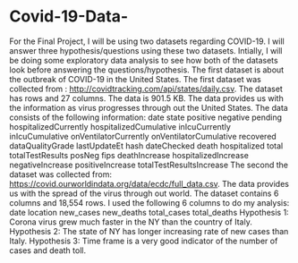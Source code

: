 # Covid-19-Data-
For the Final Project, I will be using two datasets regarding COVID-19. I will answer three hypothesis/questions using these two datasets. Intially, I will be doing some exploratory data analysis to see how both of the datasets look before answering the questions/hypothesis. The first dataset is about the outbreak of COVID-19 in the United States. The first dataset was collected from : http://covidtracking.com/api/states/daily.csv. The dataset has rows and 27 columns. The data is 901.5 KB. The data provides us with the information as virus progresses through out the United States. The data consists of the following information:  date state positive negative pending hospitalizedCurrently hospitalizedCumulative inIcuCurrently inIcuCumulative onVentilatorCurrently onVentilatorCumulative recovered dataQualityGrade lastUpdateEt hash dateChecked death hospitalized total totalTestResults posNeg fips deathIncrease hospitalizedIncrease negativeIncrease positiveIncrease totalTestResultsIncrease  The second the dataset was collected from: https://covid.ourworldindata.org/data/ecdc/full_data.csv. The data provides us with the spread of the virus through out world. The dataset contains 6 columns and 18,554 rows. I used the following 6 columns to do my analysis:  date location new_cases new_deaths total_cases total_deaths  Hypothesis 1: Corona virus grew much faster in the NY than the country of Italy. Hypothesis 2: The state of NY has longer increasing rate of new cases than Italy. Hypothesis 3: Time frame is a very good indicator of the number of cases and death toll.
